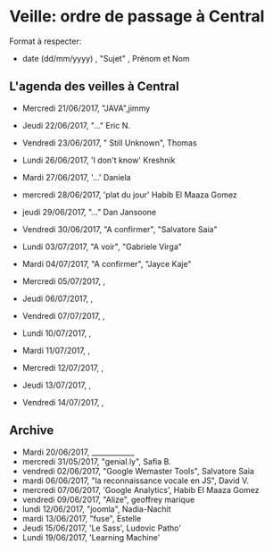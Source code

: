# Veille: ordre de passage à Central
Format à respecter:   
- date (dd/mm/yyyy) , "Sujet" ,  Prénom et Nom

## L'agenda des veilles à Central  

- Mercredi 21/06/2017, "JAVA",jimmy
- Jeudi 22/06/2017, "..." Eric N.
- Vendredi 23/06/2017, " Still Unknown", Thomas 


- Lundi 26/06/2017, 	'I don't know' Kreshnik
- Mardi 27/06/2017, '...' Daniela
- mercredi 28/06/2017, 'plat du jour' Habib El Maaza Gomez
- jeudi 29/06/2017, "..." Dan Jansoone
- Vendredi 30/06/2017, "A confirmer", "Salvatore Saia"


- Lundi 03/07/2017, "A voir", "Gabriele Virga"
- Mardi 04/07/2017, "A confirmer", "Jayce Kaje"
- Mercredi 05/07/2017, , 
- Jeudi 06/07/2017, , 
- Vendredi 07/07/2017, , 


- Lundi 10/07/2017, , 
- Mardi 11/07/2017, , 
- Mercredi 12/07/2017, , 
- Jeudi 13/07/2017, , 
- Vendredi 14/07/2017, , 


## Archive 
- Mardi 20/06/2017, ____________
- mercredi 31/05/2017, "genial.ly", Safia B.
- vendredi 02/06/2017, "Google Wemaster Tools", Salvatore Saia
- mardi 06/06/2017, "la reconnaissance vocale en JS", David V.
- mercredi 07/06/2017, 'Google Analytics', Habib El Maaza Gomez
- vendredi 09/06/2017, "Alize", geoffrey marique
- lundi 12/06/2017, "joomla", Nadia-Nachit
- mardi 13/06/2017, "fuse", Estelle
- Jeudi 15/06/2017, 'Le Sass', Ludovic Patho'
- Lundi 19/06/2017,  'Learning Machine'
